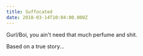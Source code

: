 ```yaml
---
title: Suffocated
date: 2018-03-14T10:04:00.000Z
---
```


Gurl/Boi, you ain't need that much perfume and shit.

<section class="hidden" aria-description="Hidden text" tabindex="0">
Based on a true story...
</section>